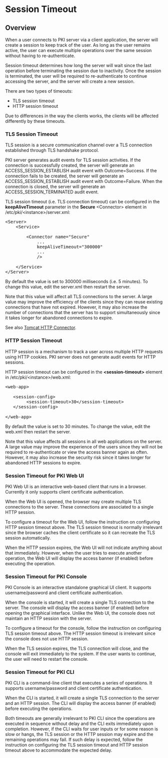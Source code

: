 Session Timeout
===============

## Overview

When a user connects to PKI server via a client application, the server will create a session to keep track of the user.
As long as the user remains active, the user can execute multiple operations over the same session without having to re-authenticate.

Session timeout determines how long the server will wait since the last operation before terminating the session due to inactivity.
Once the session is terminated, the user will be required to re-authenticate to continue accessing the server, and the server will create a new session.

There are two types of timeouts:
* TLS session timeout
* HTTP session timeout

Due to differences in the way the clients works, the clients will be affected differently by these timeouts.

### TLS Session Timeout

TLS session is a secure communication channel over a TLS connection established through TLS handshake protocol.

PKI server generates audit events for TLS session activities.
If the connection is successfully created, the server will generate an ACCESS_SESSION_ESTABLISH audit event with Outcome=Success.
If the connection fails to be created, the server will generate an ACCESS_SESSION_ESTABLISH audit event with Outcome=Failure.
When the connection is closed, the server will generate an ACCESS_SESSION_TERMINATED audit event.

TLS session timeout (i.e. TLS connection timeout) can be configured in the **keepAliveTimeout** parameter in the **Secure** &lt;Connector&gt; element in /etc/pki/&lt;instance&gt;/server.xml:

<pre>
&lt;Server&gt;
    &lt;Service&gt;

        &lt;Connector name="Secure"
            ...
            keepAliveTimeout="300000"
            ...
            /&gt;

    &lt;/Service&gt;
&lt;/Server&gt;
</pre>

By default the value is set to 300000 milliseconds (i.e. 5 minutes).
To change this value, edit the server.xml then restart the server.

Note that this value will affect all TLS connections to the server.
A large value may improve the efficiency of the clients since they can reuse existing connections that have not expired.
However, it may also increase the number of connections that the server has to support simultaneously since it takes longer for abandoned connections to expire.

See also [Tomcat HTTP Connector](https://tomcat.apache.org/tomcat-9.0-doc/config/http.html).

### HTTP Session Timeout

HTTP session is a mechanism to track a user across multiple HTTP requests using HTTP cookies.
PKI server does not generate audit events for HTTP sessions.

HTTP session timeout can be configured in the **&lt;session-timeout&gt;** element in /etc/pki/&lt;instance&gt;/web.xml:

<pre>
&lt;web-app&gt;

   &lt;session-config&gt;
        &lt;session-timeout&gt;30&lt;/session-timeout&gt;
   &lt;/session-config&gt;

&lt;/web-app&gt;
</pre>

By default the value is set to 30 minutes.
To change the value, edit the web.xml then restart the server.

Note that this value affects all sessions in all web applications on the server.
A large value may improve the experience of the users since they will not be required to re-authenticate or view the access banner again as often.
However, it may also increase the security risk since it takes longer for abandoned HTTP sessions to expire.

### Session Timeout for PKI Web UI

PKI Web UI is an interactive web-based client that runs in a browser.
Currently it only supports client certificate authentication.

When the Web UI is opened, the browser may create multiple TLS connections to the server.
These connections are associated to a single HTTP session.

To configure a timeout for the Web UI, follow the instruction on configuring HTTP session timeout above.
The TLS session timeout is normally irrelevant since the browser caches the client certificate so it can recreate the TLS session automatically.

When the HTTP session expires, the Web UI will not indicate anything about that immediately.
However, when the user tries to execute another operation, the Web UI will display the access banner (if enabled) before executing the operation.

### Session Timeout for PKI Console

PKI Console is an interactive standalone graphical UI client.
It supports username/password and client certificate authentication.

When the console is started, it will create a single TLS connection to the server.
The console will display the access banner (if enabled) before opening the graphical interface.
Unlike the Web UI, the console does not maintain an HTTP session with the server.

To configure a timeout for the console, follow the instruction on configuring TLS session timeout above.
The HTTP session timeout is irrelevant since the console does not use HTTP session.

When the TLS session expires, the TLS connection will close, and the console will exit immediately to the system.
If the user wants to continue, the user will need to restart the console.

### Session Timeout for PKI CLI

PKI CLI is a command-line client that executes a series of operations. It supports username/password and client certificate authentication.

When the CLI is started, it will create a single TLS connection to the server and an HTTP session.
The CLI will display the access banner (if enabled) before executing the operations.

Both timeouts are generally irrelevant to PKI CLI since the operations are executed in sequence without delay and the CLI exits immediately upon completion.
However, if the CLI waits for user inputs or for some reason is slow or hangs, the TLS session or the HTTP session may expire and the remaining operations may fail.
If such delay is expected, follow the instruction on configuring the TLS session timeout and HTTP session timeout above to accommodate the expected delay.

